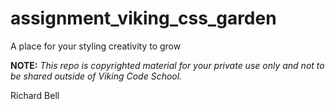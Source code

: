 assignment_viking_css_garden
============================

A place for your styling creativity to grow


**NOTE:** *This repo is copyrighted material for your private use only and not to be shared outside of Viking Code School.*

Richard Bell

